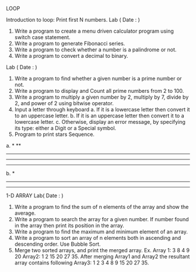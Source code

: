 LOOP

Introduction to loop: Print first N numbers.
Lab ( Date : )
1. Write a program to create a menu driven calculator program using switch case statement.
2. Write a program to generate Fibonacci series.
3. Write a program to check whether a number is a palindrome or not.
4. Write a program to convert a decimal to binary.


Lab ( Date : )
1. Write a program to find whether a given number is a prime number or not.
2. Write a program to display and Count all prime numbers from 2 to 100.
3. Write a program to multiply a given number by 2, multiply by 7, divide by 2, and power of 2
using bitwise operator.
4. Input a letter through keyboard
a. If it is a lowercase letter then convert it to an uppercase letter.
b. If it is an uppercase letter then convert it to a lowercase letter.
c. Otherwise, display an error message, by specifying its type: either a
Digit or a Special symbol.
5. Program to print stars Sequence.

a.
*
**
***
****
*****


b.
*
***
*****


1-D ARRAY
Lab( Date : )
1. Write a program to find the sum of n elements of the array and show the average.
2. Write a program to search the array for a given number. If number found in the array then print its
position in the array.
3. Write a program to find the maximum and minimum element of an array.
4. Write a program to sort an array of n elements both in ascending and descending order. Use
Bubble Sort.
5. Merge two sorted arrays, and print the merged array.
Ex. Array 1: 3 8 4 9 20
Array2: 1 2 15 20 27 35.
After merging Array1 and Array2 the resultant array contains following
Array3: 1 2 3 4 8 9 15 20 27 35.